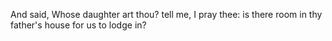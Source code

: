 And said, Whose daughter art thou? tell me, I pray thee: is there room in thy father's house for us to lodge in?
